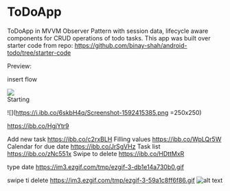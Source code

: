# ToDoApp

ToDoApp in MVVM Observer Pattern with session data, lifecycle aware components for CRUD operations of todo tasks.
This app was built over starter code from repo: https://github.com/binay-shah/android-todo/tree/starter-code

Preview:

insert flow <br>

![](https://im3.ezgif.com/tmp/ezgif-3-1fa9d17cd801.gif) <br>
Starting

![](https://i.ibb.co/6skbH4q/Screenshot-1592415385.png =250x250)

https://ibb.co/HgjYtr9

Add new task
https://ibb.co/c2rxBLH
Filling values
https://ibb.co/WpLQr5W
Calendar for due date
https://ibb.co/JrSgVHz
Task list
https://ibb.co/zNc551x
Swipe to delete
https://ibb.co/HDttMxR



type date
https://im3.ezgif.com/tmp/ezgif-3-db1e14a730b0.gif

swipe ti delete
https://im3.ezgif.com/tmp/ezgif-3-59a1c8ff6f86.gif
![alt text](http://url/to/img.png)
